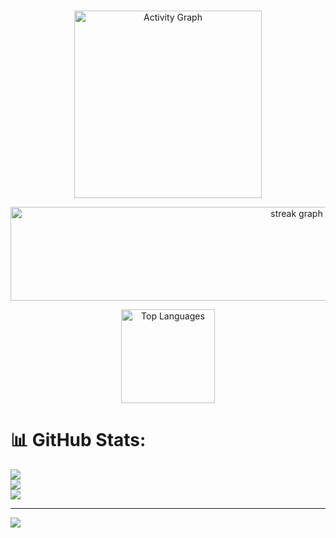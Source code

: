 <!--
**ls-prabhu/ls-prabhu** is a ✨ _special_ ✨ repository because its `README.md` (this file) appears on your GitHub profile.

Here are some ideas to get you started:

- 🔭 I’m currently working on ...
- 🌱 I’m currently learning ...
- 👯 I’m looking to collaborate on ...
- 🤔 I’m looking for help with ...
- 💬 Ask me about ...
- 📫 How to reach me: ...
- 😄 Pronouns: ...
- ⚡ Fun fact: ...
-->

###
<p align="center">
  <img 
    src="https://github-readme-activity-graph.vercel.app/graph?username=ls-prabhu&radius=16&theme=react&area=true" 
    height="300" 
    alt="Activity Graph" 
  />
</p>

<p align="center">
   <img 
     src="https://streak-stats.demolab.com?user=ls-prabhu&locale=en&mode=daily&theme=dracula&hide_border=false&border_radius=5&order=3"
     alt="streak graph"
     height ="150"
     width="900"
  />
</p>

<p align="center">
  <img 
    src="https://github-readme-stats.vercel.app/api/top-langs?username=ls-prabhu&locale=en&hide_title=false&layout=compact&card_width=900&langs_count=5&theme=dracula&hide_border=false" 
    height="150" 
    alt="Top Languages" 
  />
</p>


# 📊 GitHub Stats:
![](https://github-readme-stats.vercel.app/api?username=ls-prabhu&theme=dark&hide_border=false&include_all_commits=true&count_private=true)<br/>
![](https://nirzak-streak-stats.vercel.app/?user=ls-prabhu&theme=dark&hide_border=false)<br/>
![](https://github-readme-stats.vercel.app/api/top-langs/?username=ls-prabhu&theme=dark&hide_border=false&include_all_commits=true&count_private=true&layout=compact)

---
[![](https://visitcount.itsvg.in/api?id=ls-prabhu&icon=0&color=0)](https://visitcount.itsvg.in)

<!-- Proudly created with GPRM ( https://gprm.itsvg.in ) -->
